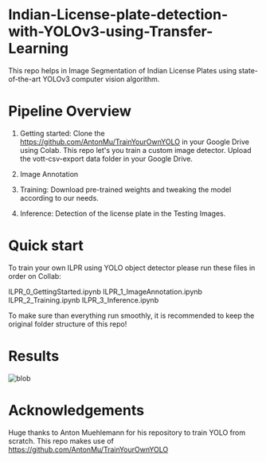 # Indian-License-plate-detection-with-YOLOv3-using-Transfer-Learning
This repo helps in Image Segmentation of Indian License Plates using state-of-the-art YOLOv3 computer vision algorithm.

# Pipeline Overview

1. Getting started: Clone the https://github.com/AntonMu/TrainYourOwnYOLO in your Google Drive using Colab. This repo let's you train a custom image detector. Upload the vott-csv-export data folder in your Google Drive.

2. Image Annotation

3. Training: Download pre-trained weights and tweaking the model according to our needs.

4. Inference: Detection of the license plate in the Testing Images.

# Quick start

To train your own ILPR using YOLO object detector please run these files in order on Collab:

ILPR_0_GettingStarted.ipynb
ILPR_1_ImageAnnotation.ipynb
ILPR_2_Training.ipynb
ILPR_3_Inference.ipynb

To make sure than everything run smoothly, it is recommended to keep the original folder structure of this repo!

# Results

![blob](https://github.com/anmoltiwari05/Indian-License-plate-detection-with-YOLOv3-using-Transfer-Learning/blob/master/Demo%20Testing/Detected%20Images/Capture1_licensePlate.jpg? "Title")


# Acknowledgements
Huge thanks to Anton Muehlemann for his repository to train YOLO from scratch. This repo makes use of https://github.com/AntonMu/TrainYourOwnYOLO
